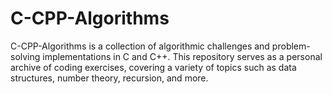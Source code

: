 # C-CPP-Algorithms
C-CPP-Algorithms is a collection of algorithmic challenges and problem-solving implementations in C and C++. This repository serves as a personal archive of coding exercises, covering a variety of topics such as data structures, number theory, recursion, and more.
